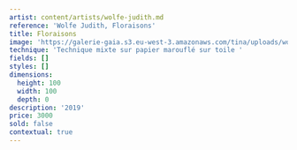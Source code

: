 ```yaml
---
artist: content/artists/wolfe-judith.md
reference: 'Wolfe Judith, Floraisons'
title: Floraisons
image: 'https://galerie-gaia.s3.eu-west-3.amazonaws.com/tina/uploads/wolfe-judith/galerie-gaia -judith wolfe-floraison.jpg'
technique: 'Technique mixte sur papier marouflé sur toile '
fields: []
styles: []
dimensions:
  height: 100
  width: 100
  depth: 0
description: '2019'
price: 3000
sold: false
contextual: true
---
```


